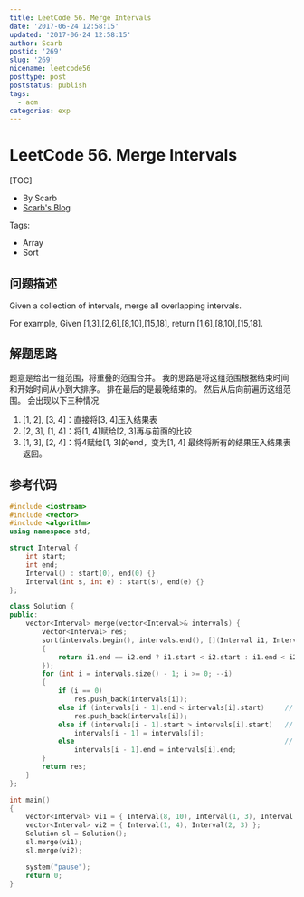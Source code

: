 ```yaml
---
title: LeetCode 56. Merge Intervals
date: '2017-06-24 12:58:15'
updated: '2017-06-24 12:58:15'
author: Scarb
postid: '269'
slug: '269'
nicename: leetcode56
posttype: post
poststatus: publish
tags:
  - acm
categories: exp
---
```


# LeetCode 56. Merge Intervals
[TOC]

- By Scarb
- [Scarb's Blog](http://47.106.131.90/blog)


Tags:

- Array
- Sort


## 问题描述

Given a collection of intervals, merge all overlapping intervals.

For example,
Given [1,3],[2,6],[8,10],[15,18],
return [1,6],[8,10],[15,18].

## 解题思路
题意是给出一组范围，将重叠的范围合并。
我的思路是将这组范围根据结束时间和开始时间从小到大排序。
排在最后的是最晚结束的。
然后从后向前遍历这组范围。
会出现以下三种情况
1. [1, 2], [3, 4]：直接将[3, 4]压入结果表
2. [2, 3], [1, 4]：将[1, 4]赋给[2, 3]再与前面的比较
3. [1, 3], [2, 4]：将4赋给[1, 3]的end，变为[1, 4]
最终将所有的结果压入结果表返回。

## 参考代码
```C++
#include <iostream>
#include <vector>
#include <algorithm>
using namespace std;

struct Interval {
	int start;
	int end;
	Interval() : start(0), end(0) {}
	Interval(int s, int e) : start(s), end(e) {}
};

class Solution {
public:
	vector<Interval> merge(vector<Interval>& intervals) {
		vector<Interval> res;
		sort(intervals.begin(), intervals.end(), [](Interval i1, Interval i2)
		{
			return i1.end == i2.end ? i1.start < i2.start : i1.end < i2.end;
		});
		for (int i = intervals.size() - 1; i >= 0; --i)
		{
			if (i == 0)
				res.push_back(intervals[i]);
			else if (intervals[i - 1].end < intervals[i].start)		// [1, 2], [3, 4]
				res.push_back(intervals[i]);
			else if (intervals[i - 1].start > intervals[i].start)	// [2, 3], [1, 4]
				intervals[i - 1] = intervals[i];
			else													// [1, 3], [2, 4]
				intervals[i - 1].end = intervals[i].end;
		}
		return res;
	}
};

int main()
{
	vector<Interval> vi1 = { Interval(8, 10), Interval(1, 3), Interval(2, 6), Interval(15, 18) };
	vector<Interval> vi2 = { Interval(1, 4), Interval(2, 3) };
	Solution sl = Solution();
	sl.merge(vi1);
	sl.merge(vi2);

	system("pause");
	return 0;
}
```